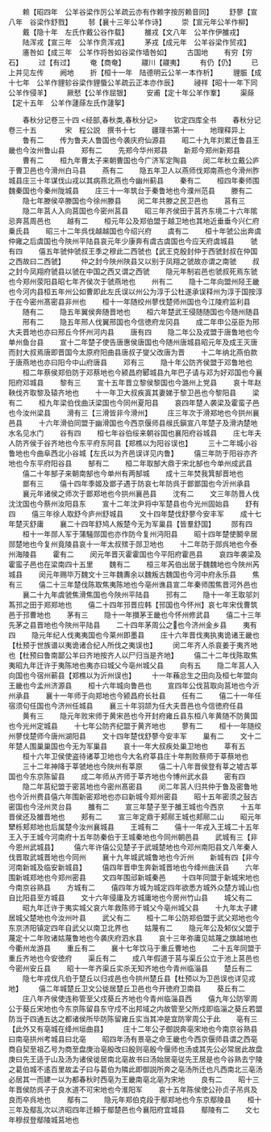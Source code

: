 <!-- { "loadSidebar": true } -->
　　赖【昭四年　公羊谷梁作厉公羊疏云亦有作赖字按厉赖音同】
　　舒蓼【宣八年　谷梁作舒戮】
　　邿【襄十三年公羊作诗】
　　崇【宣元年公羊作柳】
　　戴【隐十年　左氏作戴公谷作载】
　　雒戎【文八年　公羊作伊雒戎】
　　陆浑戎【宣三年　公羊作贲浑戎】
　　茅戎【成元年　公羊谷梁作贸戎】
　　廧咎如【成三年　公羊作将咎如谷梁作墙咎如】
　　古国地
　　有穷【穷石】
　　过【有过】
　　奄【商奄】
　　鬷川【鬷夷】
　　有仍【仍】
　　已上并见左传
　　阙地
　　折【桓十一年　陆德明云公羊一本作析】
　　貍脤【成十七年　公羊作貍轸谷梁作貍蜃公羊疏云正本亦作辰】
　　祲祥【昭十一年下同公羊作侵羊】
　　厥憖【公羊作屈银】
　　安甫【定十年公羊作鞌】
　　渠蒢【定十五年　公羊作蘧蒢左氏作蘧挐】

　　春秋分记卷三十四
<经部,春秋类,春秋分记>
　　钦定四库全书
　　春秋分记卷三十五　　　　宋　程公説　撰书十七
　　疆理书第十一
　　地理释异上
　　鲁有二
　　传为鲁夫人鲁国也今袭庆府仙源县
　　昭二十九年刘累迁鲁县王畿也今汝州鲁山县
　　郑有二
　　先郑今华州郑县
　　新郑今郑州新郑县
　　曹有二
　　桓九年曹太子来朝曹国也今广济军定陶县
　　闵二年秋立戴公庐于曹卫邑也今滑州白马县
　　燕有二
　　隐五年卫人以燕师伐郑南燕也今滑州胙城县庄三十年谋伐山戎以其病燕北燕也今幽州蓟县
　　秦有二
　　桓四年秦师围魏秦国也今秦州陇城县
　　庄三十一年筑台于秦鲁地也今濮州范县
　　滕有二
　　隐七年滕侯卒滕国也今徐州滕县
　　闵二年共滕之民卫邑也
　　莒有三
　　隐二年莒人入向莒国也今密州莒县
　　昭三年齐侯田于莒齐东境二十六年隂忌奔莒周邑也
　　越有二
　　桓元年公及郑伯盟于越卫地也其地近垂垂今兴仁府乗氏县
　　昭三十二年呉伐越越国也今绍兴府
　　虞有二
　　桓十年虢公出奔虞仲雍之后虞国也今陜州平陆县哀元年少康奔有虞古虞国也今应天府虞城县
　　虢有四
　　僖五年虢仲虢叔王季之穆此二西虢也【武王克殷封仲于西虢封叔在仲国之西故曰二西虢】
　　仲之封今陜州陜县又以别于凤翔之虢故亦谓之南虢
　　叔之封今凤翔府虢县以虢在中国之西又谓之西虢
　　隐元年制岩邑也虢叔死焉东虢也今郑州荥阳县昭七年齐侯次于虢燕地也
　　州有二
　　隐十二年向盟州陉王畿也今河内县桓五年州公如曹即此左氏误以州公为淳于公杜遂承误释州为淳于国按淳于在今密州髙密县非州也
　　桓十一年随绞州蓼伐楚师州国也今江陵府监利县
　　随有二
　　隐五年翼侯奔随晋地也
　　桓六年楚武王侵随随国也今随州随县
　　邢有二
　　隐五年邢人伐翼邢国也今信徳府龙冈县
　　成二年申公巫臣为邢大夫晋地也亦曰邢丘今怀州河内县
　　唐有四
　　隐二年公及戎盟于唐鲁地也今单州鱼台县
　　宣十二年楚子使告唐惠侯唐国也今随州唐城县昭元年及成王灭唐而封大叔焉唐即晋国今太原府阳曲县唐叔子燮父改唐为晋
　　十二年纳北燕伯款于唐燕地也亦曰阳今中山府唐县
　　邓有三
　　隐十年公防齐侯盟于邓鲁地也
　　桓二年蔡侯郑伯防于邓蔡地也今颍昌府郾城县九年巴子请与邓为好邓国也今襄阳府邓城县
　　黎有三
　　宣十五年晋立黎侯黎国也今潞州上党县
　　哀十年赵鞅伐齐取黎及辕齐地也
　　十一年卫大叔疾寘其妻娣于黎卫邑也今黎阳县
　　梁有二
　　桓九年梁伯伐曲沃梁国也今同州夏阳县
　　哀四年楚人袭梁及霍蛮子邑也今汝州梁县
　　滑有三【三滑皆非今滑州】
　　庄三年次于滑郑地也今拱州襄邑县
　　十六年滑伯同盟于幽滑国也今西京偃师县缑氏鎭宣八年楚子及滑汭楚地水名见水门
　　谷有四
　　桓七年谷伯绥来朝谷国也襄阳府谷城县
　　庄七年夫人防齐侯于谷齐地也今东平府东阿县【郑樵以为阳谷误也】
　　三十二年城小谷鲁地也今曲阜西北小谷城【左氏以为齐邑误详见内鲁】
　　僖三年防于阳谷亦齐地也今东平府阳谷县
　　郜有二
　　桓二年取郜大鼎于宋北郜也今单州成武县
　　僖二十年郜子来朝南郜也今单州有两郜城
　　成十三年焚我箕郜晋地也
　　鄫有三
　　僖十四年季姬及鄫子遇于防哀七年防呉于鄫鄫国也今沂州承县
　　襄元年诸侯之师次于鄫郑地也今拱州襄邑县
　　沈有二
　　文三年防晋人伐沈沈国也今蔡州汝阳县东
　　宣十二年沈尹将中军楚县也今光州固始县
　　舒有四
　　僖三年徐人取舒今庐州舒城县
　　文十四年楚伐舒蓼今安丰军
　　成十七年楚灭舒庸
　　襄二十四年舒鸠人叛楚今无为军巢县【皆羣舒国】
　　郧有四
　　桓十一年郧人军于蒲騒郧国也亦作防今复州沔阳县
　　昭十四年楚使鬭辛居郧楚地也今复州竟陵县哀十一年太叔殡于郧卫地也
　　十二年防于郧呉地也今泰州海陵县
　　霍有二
　　闵元年晋灭霍霍国也今平阳府霍邑县
　　哀四年袭梁及霍蛮子邑也在梁南四十五里
　　魏有二
　　桓三年芮伯出居于魏魏地也今陜州芮城县
　　闵元年赐毕万魏文十三年魏夀余以魏叛古魏国也今河中府永乐县
　　焦有三
　　僖二十三年楚伐陈取焦夷陈地也今亳州谯县宣二年秦师围焦晋河外邑也
　　襄二十九年虞虢焦滑焦国也今陜州平陆县
　　邘有二
　　隐十一年王取邬刘蒍邘之田于郑郑地也
　　僖二十四年邘晋应韩【邘国也今怀州】哀七年宋伐曹筑邑于邘曹地也
　　茅有三
　　隐十一年攅茅王畿也今怀州修武县
　　僖二十三年先茅之县晋地也今陜州平陆县
　　二十四年茅周公之也今济州金乡县
　　夷有四
　　隐元年纪人伐夷夷国也今莱州即墨县
　　庄十六年晋伐夷执夷诡诸王畿也【杜预于世族谱以夷诡诸合纪人所伐之夷误也】
　　闵二年齐人杀哀姜于夷齐地也【杜预曰鲁南鄙公羊曰齐地按齐人以尸归当是齐地】
　　僖二十二年伐陈取焦夷昭九年迁许于夷陈地也夷亦曰城父今亳州城父县
　　向有五
　　隐二年莒人入向国也今宿州蕲县【郑樵以为沂州误也】
　　十一年蘓忿生之田向及桓七年盟向王畿也今孟州济源县
　　桓十六年城向鲁邑也
　　宣四年公伐莒取向莒地也今沂州承县
　　襄十一年师于向郑地也今颍昌府长社县
　　任有二
　　僖二十一年任宿须句任国也今济州任城县
　　襄三十年羽颉为任大夫晋邑也今信徳府任县
　　黄有三
　　隐元年败宋师于黄宋邑也今开封府雍丘县东桓八年黄随不防黄国也今光州定城县
　　十七年公防齐纪盟于黄齐地也
　　蓼有二
　　桓十一年随绞州蓼伐楚师今唐州湖阳县
　　文十四年楚伐舒蓼今安丰军
　　巢有二
　　文十二年楚人围巢巢国也今无为军巢县
　　哀十一年大叔疾处巢卫地也
　　莘有五
　　桓十六年卫侯使盗待诸莘卫地也今大名府莘县庄十年荆败蔡师于莘蔡地也
　　三十二年神降于莘虢地也今陜州有莘原
　　僖二十八年晋侯登有莘之墟古莘国也今东京陈留县
　　成二年师从齐师于莘齐地也今博州武水县
　　密有四
　　隐二年莒纪盟于密莒地也今密州髙密县
　　闵二年莒人归共仲于鲁及密鲁地也今沂州费县僖六年围新密郑地也亦曰新城今郑州密县
　　昭十五年密须之鼔古密国也今泾州灵台县
　　雒有二
　　宣三年楚子至于雒王城也今西京
　　十五年晋侯还及雒晋地也
　　郏有二
　　宣三年定鼎于郏鄏王城也郏鄏二山
　　昭元年犫栎郏郑地也后属楚今汝州襄城县
　　王城有二
　　僖十一年戎入王城二十五年王入于王城今河南府十五年防秦伯于王城秦地也今同州朝邑县
　　武城有三【非今恩州武城县】
　　僖六年许僖公见楚子于武城楚地也今邓州南阳县文八年秦人伐晋取武城晋地也今同州
　　襄十九年城武城鲁地也今沂州
　　新城有四【非今河南新城及临安新城县】
　　僖四年晋申生奔新城晋地也今绛州曲沃县
　　六年围新城郑地也今郑州密县
　　文四年围邧新城秦邑
　　十四年同盟于新城宋地也今南京谷熟县
　　方城有二
　　僖四年方城为城定四年欲悉方城外众楚方城山也自比阳县至方城县
　　文十六年侵庸及方城庸地也今房州竹山县
　　城父有二
　　昭九年迁许于夷实城父哀六年救陈师于城父今亳州城父县
　　十九年太子建居城父楚地也今汝州叶县
　　武父有二
　　桓十二年公防郑伯盟于武父郑地也今东京济阳镇定四年自武父以南卫北界也
　　姑蔑有二
　　隐元年公及邾仪父盟于蔑定十二年败诸姑蔑鲁地也今袭庆府泗水县
　　哀十三年弥庸见姑蔑之旗越地也今衢州龙游县
　　重丘有二
　　襄十七年饮马于重丘曹地也
　　二十五年同盟于重丘齐地也今安徳府
　　渠丘有二
　　成八年假道于莒与渠丘公立于池上莒邑也今密州安丘县
　　昭十一年齐渠丘实杀无知齐地也今青州临淄县
　　楚丘有二
　　隐七年戎伐凡伯于楚丘以归戎邑也今拱州楚丘县【杜预以为卫邑误也详见戎地】
　　僖二年城楚丘卫文公徙居楚丘卫邑也今开徳府卫南县
　　葵丘有二
　　庄八年齐侯使连称管至父戍葵丘齐地也今青州临淄县西
　　僖九年公防宰周公于葵丘宋地也今东京陈留县东守戍不出邦域之内故管至父所戍即临淄之葵丘若盟防当于四通五达之都诸侯所毕防陈留雍丘实当其冲是宜防宰周公于此
　　亳有三【此外又有亳城在绛州垣曲县】
　　庄十二年公子御説奔亳宋地也今南京谷熟县曰南亳拱州考城县曰北亳
　　昭四年汤有景亳之命王畿也今西京偃师县谓之西亳商自契至祖乙号为商至盘庚治亳殷改曰殷则亳殷今偃师也汤或其先公必常居此故盘庚曰先王适于山及汤为诸侯徙居南北亳故书曰汤始居亳従先王居是也今谷熟去宁陵之葛伯城不逺百里故孟子曰与葛伯为隣此即御説所奔之亳汤所迁也凡西南北三亳汤必居其一而建一以为都春秋时西亳为王畿南亳北亳为宋地
　　良有二
　　昭十三年晋侯防呉子于良水道不可宋地也今淮阳军
　　哀十五年陈侯使公孙贞子吊呉及良而卒呉地也
　　鄢有二
　　隐元年郑伯克段于鄢郑地也今东京鄢陵县
　　桓十三年及鄢乱次以济昭四年迁頼于鄢楚邑也今襄阳府宜城县
　　鄢陵有二
　　文七年穆叔登鄢陵城莒地也
